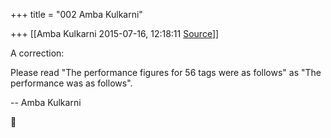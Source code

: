 +++
title = "002 Amba Kulkarni"

+++
[[Amba Kulkarni	2015-07-16, 12:18:11 [Source](https://groups.google.com/g/samskrita/c/3RqmfeUS9ks)]]



A correction:  
  

Please read "The performance figures for 56 tags were as follows" as "The performance was as follows".  
  

-- Amba Kulkarni  
  



